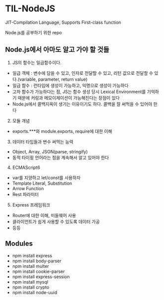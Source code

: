 # TIL-NodeJS
JIT-Compilation Language, Supports First-class function

Node.js를 공부하기 위한 repo

## Node.js에서 아마도 알고 가야 할 것들
1. JS의 함수는 일급함수이다.
- 일급 객체 : 변수에 담을 수 있고, 인자로 전달할 수 있고, 리턴 값으로 전달할 수 있다.(variable, parameter, return value)
- 일급 함수 : 런타임에 생성이 가능하고, 익명으로 생성이 가능하다
- 고차 함수가 가능하다는 점, JS는 함수 생성 당시 Lexical Environment를 기억하기 때문에 커링과 메모이제이션이 가능해진다는 장점이 있다
- Node.js에서 콜백지옥이 생기는 이유이기도 하다. 콜백을 잘 써먹을 수 있어야 한다

2. 모듈 개념
- exports.***와 module.exports, require에 대한 이해

3. 데이터 타입들과 변수 써먹는 능력
- Object, Array, JSON(parse, stringify)
- 동적 타이핑 언어라는 점을 계속해서 알고 있어야 한다

4. ECMAScript6
- var를 지양하고 let/const를 사용하자
- Template Literal, Substitution
- Arrow Function
- Rest 파라미터

5. Express 프레임워크
- Router에 대한 이해, 미들웨어 사용
- 클라이언트가 쉽게 사용할 수 있도록 데이터 가공
- 등등

## Modules
- npm install express
- npm install body-parser
- npm install multer
- npm install cookie-parser
- npm install express-session
- npm install mysql
- npm install crypto
- npm install node-uuid
